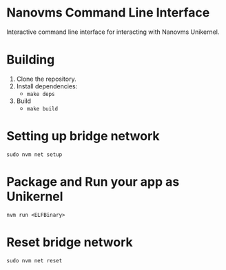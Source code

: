 # Nanovms Command Line Interface

Interactive command line interface for interacting with Nanovms Unikernel. 

# Building
1. Clone the repository.
2. Install dependencies:
    - `make deps`
3. Build 
    - `make build`

# Setting up bridge network
`sudo nvm net setup`
# Package and Run your app as Unikernel
`nvm run <ELFBinary>`
# Reset bridge network
`sudo nvm net reset`